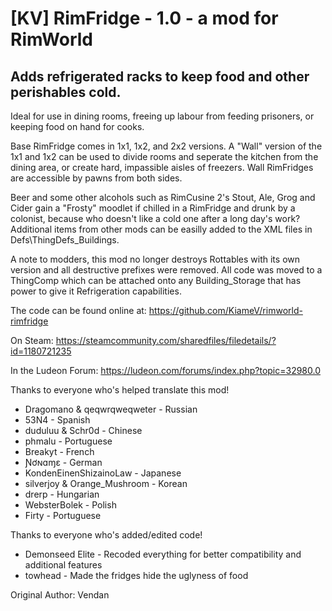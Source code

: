 # [KV] RimFridge - 1.0 - a mod for RimWorld

## Adds refrigerated racks to keep food and other perishables cold.  

Ideal for use in dining rooms, freeing up labour from feeding prisoners, or keeping food on hand for cooks.

Base RimFridge comes in 1x1, 1x2, and 2x2 versions.  A "Wall" version of the 1x1 and 1x2 can be used to divide rooms and seperate the kitchen from the dining area, or create hard, impassible aisles of freezers.  Wall RimFridges are accessible by pawns from both sides.

Beer and some other alcohols such as RimCusine 2's Stout, Ale, Grog and Cider gain a "Frosty" moodlet if chilled in a RimFridge and drunk by a colonist, because who doesn't like a cold one after a long day's work?  Additional items from other mods can be easilly added to the XML files in Defs\ThingDefs_Buildings.

A note to modders, this mod no longer destroys Rottables with its own version and all destructive prefixes were removed.  All code was moved to a ThingComp which can be attached onto any Building_Storage that has power to give it Refrigeration capabilities.  

The code can be found online at: https://github.com/KiameV/rimworld-rimfridge

On Steam: https://steamcommunity.com/sharedfiles/filedetails/?id=1180721235

In the Ludeon Forum: https://ludeon.com/forums/index.php?topic=32980.0

Thanks to everyone who's helped translate this mod!
* Dragomano &amp; qeqwrqweqweter - Russian
* 53N4 - Spanish
* duduluu &amp; Schr0d - Chinese
* phmalu - Portuguese
* Breakyt - French
* Ɲơɴɑɱɛ - German
* KondenEinenShizainoLaw - Japanese
* silverjoy &amp; Orange_Mushroom - Korean
* drerp - Hungarian
* WebsterBolek - Polish
* Firty - Portuguese

Thanks to everyone who's added/edited code!
* Demonseed Elite - Recoded everything for better compatibility and additional features
* towhead - Made the fridges hide the uglyness of food

Original Author: Vendan

